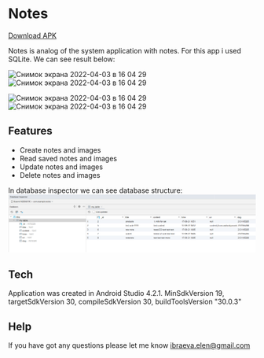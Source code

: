 # Notes

[Download APK](https://github.com/ElenaIbr/Notes/raw/master/app-debug.apk)

Notes is analog of the system application with notes.
For this app i used SQLite.
We can see result below: 

<img width="220" alt="Снимок экрана 2022-04-03 в 16 04 29" src="https://user-images.githubusercontent.com/87421176/161433349-e8004b0a-0ff1-4a0e-aa53-e1cef633ba43.png"> <img width="220" alt="Снимок экрана 2022-04-03 в 16 04 29" src="https://user-images.githubusercontent.com/87421176/161433352-846808a6-9975-431e-87d1-879427f66b3b.png">

<img width="220" alt="Снимок экрана 2022-04-03 в 16 04 29" src="https://user-images.githubusercontent.com/87421176/161433355-5034941d-f876-4607-b057-0119f1a60cfb.png"> <img width="220" alt="Снимок экрана 2022-04-03 в 16 04 29" src="https://user-images.githubusercontent.com/87421176/161433358-4cedefee-7045-452b-b85c-0c96a4fe608a.png">


## Features

- Create notes and images
- Read saved notes and images
- Update notes and images
- Delete notes and images

In database inspector we can see database structure:
![](https://raw.githubusercontent.com/ElenaIbr/Notes/master/dbInspector.png)

## Tech

Application was created in Android Studio 4.2.1.
MinSdkVersion 19, targetSdkVersion 30, compileSdkVersion 30, buildToolsVersion "30.0.3"


## Help

If you have got any questions please let me know ibraeva.elen@gmail.com




